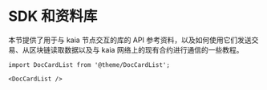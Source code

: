 # SDK 和资料库

本节提供了用于与 kaia 节点交互的库的 API 参考资料，以及如何使用它们发送交易、从区块链读取数据以及与 kaia 网络上的现有合约进行通信的一些教程。

```mdx-code-block
import DocCardList from '@theme/DocCardList';

<DocCardList />
```